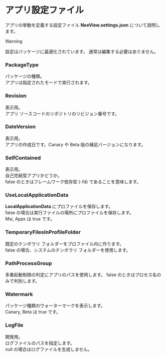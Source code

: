 # アプリ設定ファイル

アプリの挙動を定義する設定ファイル **NeeView.settings.json** について説明します。

> [!WARNING]
> 設定はパッケージに最適化されています。 通常は編集する必要はありません。

### PackageType

パッケージの種類。  
アプリは指定されたモードで実行されます。

### Revision

表示用。  
アプリ ソースコードのリポジトリのリビジョン番号です。

### DateVersion

表示用。  
アプリの作成日です。Canary や Beta 版の補足バージョンになります。

### SelfContained

表示用。  
自己完結型アプリかどうか。  
false のときはフレームワーク依存型 (-fd) であることを意味します。

### UseLocalApplicationData

**LocalApplicationData** にプロファイルを保存します。  
false の場合は実行ファイルの場所にプロファイルを保存します。  
Msi, Appx は true です。

### TemporaryFilesInProfileFolder

既定のテンポラリ フォルダーをプロファイル内に作ります。  
false の場合、システムのテンポラリ フォルダーを使用します。

### PathProcessGroup

多重起動制限の判定にアプリのパスを使用します。
false のときはプロセス名のみで判別します。

### Watermark

パッケージ種類のウォーターマークを表示します。  
Canary, Beta は true です。

### LogFile

開発用。  
ログファイルのパスを指定します。  
null の場合はログファイルを生成しません。
